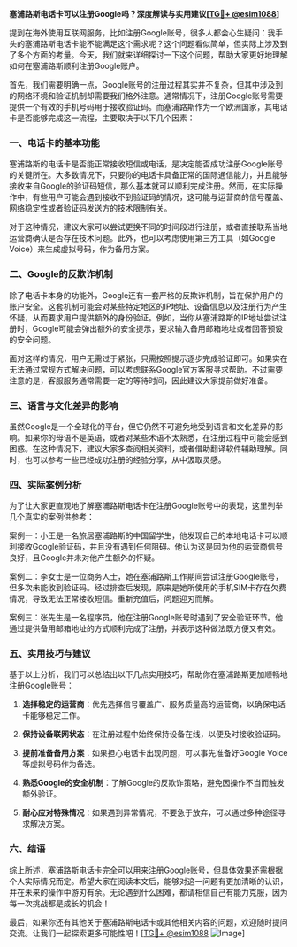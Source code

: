 **塞浦路斯电话卡可以注册Google吗？深度解读与实用建议[[TG💪+ @esim1088](https://t.me/s/esim1088)]**

提到在海外使用互联网服务，比如注册Google账号，很多人都会心生疑问：我手头的塞浦路斯电话卡能不能满足这个需求呢？这个问题看似简单，但实际上涉及到了多个方面的考量。今天，我们就来详细探讨一下这个问题，帮助大家更好地理解如何在塞浦路斯顺利注册Google账户。

首先，我们需要明确一点，Google账号的注册过程其实并不复杂，但其中涉及到的网络环境和验证机制却需要我们格外注意。通常情况下，注册Google账号需要提供一个有效的手机号码用于接收验证码。而塞浦路斯作为一个欧洲国家，其电话卡是否能够完成这一流程，主要取决于以下几个因素：

### 一、电话卡的基本功能

塞浦路斯的电话卡是否能正常接收短信或电话，是决定能否成功注册Google账号的关键所在。大多数情况下，只要你的电话卡具备正常的国际通信能力，并且能够接收来自Google的验证码短信，那么基本就可以顺利完成注册。然而，在实际操作中，有些用户可能会遇到接收不到验证码的情况，这可能与运营商的信号覆盖、网络稳定性或者验证码发送方的技术限制有关。

对于这种情况，建议大家可以尝试更换不同的时间段进行注册，或者直接联系当地运营商确认是否存在技术问题。此外，也可以考虑使用第三方工具（如Google Voice）来生成虚拟号码，作为备用方案。

### 二、Google的反欺诈机制

除了电话卡本身的功能外，Google还有一套严格的反欺诈机制，旨在保护用户的账户安全。这套机制可能会对某些特定地区的IP地址、设备信息以及注册行为产生怀疑，从而要求用户提供额外的身份验证。例如，当你从塞浦路斯的IP地址尝试注册时，Google可能会弹出额外的安全提示，要求输入备用邮箱地址或者回答预设的安全问题。

面对这样的情况，用户无需过于紧张，只需按照提示逐步完成验证即可。如果实在无法通过常规方式解决问题，可以考虑联系Google官方客服寻求帮助。不过需要注意的是，客服服务通常需要一定的等待时间，因此建议大家提前做好准备。

### 三、语言与文化差异的影响

虽然Google是一个全球化的平台，但它仍然不可避免地受到语言和文化差异的影响。如果你的母语不是英语，或者对某些术语不太熟悉，在注册过程中可能会感到困惑。在这种情况下，建议大家多查阅相关资料，或者借助翻译软件辅助理解。同时，也可以参考一些已经成功注册的经验分享，从中汲取灵感。

### 四、实际案例分析

为了让大家更直观地了解塞浦路斯电话卡在注册Google账号中的表现，这里列举几个真实的案例供参考：

案例一：小王是一名旅居塞浦路斯的中国留学生，他发现自己的本地电话卡可以顺利接收Google验证码，并且没有遇到任何阻碍。他认为这是因为他的运营商信号良好，且Google并未对他产生额外的怀疑。

案例二：李女士是一位商务人士，她在塞浦路斯工作期间尝试注册Google账号，但多次未能收到验证码。经过排查后发现，原来是她所使用的手机SIM卡存在欠费情况，导致无法正常接收短信。重新充值后，问题迎刃而解。

案例三：张先生是一名程序员，他在注册Google账号时遇到了安全验证环节。他通过提供备用邮箱地址的方式顺利完成了注册，并表示这种做法既方便又有效。

### 五、实用技巧与建议

基于以上分析，我们可以总结出以下几点实用技巧，帮助你在塞浦路斯更加顺畅地注册Google账号：

1. **选择稳定的运营商**：优先选择信号覆盖广、服务质量高的运营商，以确保电话卡能够稳定工作。
   
2. **保持设备联网状态**：在注册过程中始终保持设备在线，以便及时接收验证码。

3. **提前准备备用方案**：如果担心电话卡出现问题，可以事先准备好Google Voice等虚拟号码作为备选。

4. **熟悉Google的安全机制**：了解Google的反欺诈策略，避免因操作不当而触发额外验证。

5. **耐心应对特殊情况**：如果遇到异常情况，不要急于放弃，可以通过多种途径寻求解决方案。

### 六、结语

综上所述，塞浦路斯电话卡完全可以用来注册Google账号，但具体效果还需根据个人实际情况而定。希望大家在阅读本文后，能够对这一问题有更加清晰的认识，并在未来的操作中游刃有余。无论遇到什么困难，都请相信自己有能力克服，因为每一次挑战都是成长的机会！

最后，如果你还有其他关于塞浦路斯电话卡或其他相关内容的问题，欢迎随时提问交流。让我们一起探索更多可能性吧！[[TG💪+ @esim1088](https://t.me/s/esim1088) ![Image](https://i.postimg.cc/4NQfJmqS/Snipaste-2025-05-13-00-14-12.png)]